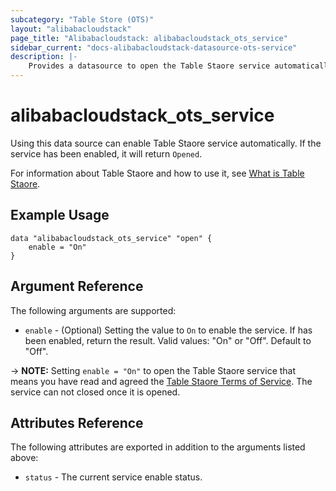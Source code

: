 ```yaml
---
subcategory: "Table Store (OTS)"
layout: "alibabacloudstack"
page_title: "Alibabacloudstack: alibabacloudstack_ots_service"
sidebar_current: "docs-alibabacloudstack-datasource-ots-service"
description: |-
    Provides a datasource to open the Table Staore service automatically.
---
```


# alibabacloudstack_ots_service

Using this data source can enable Table Staore service automatically. If the service has been enabled, it will return `Opened`.

For information about Table Staore and how to use it, see [What is Table Staore](https://www.alibabacloud.com/help/product/27278.htm).


## Example Usage

```
data "alibabacloudstack_ots_service" "open" {
	enable = "On"
}
```

## Argument Reference

The following arguments are supported:

* `enable` - (Optional) Setting the value to `On` to enable the service. If has been enabled, return the result. Valid values: "On" or "Off". Default to "Off".

-> **NOTE:** Setting `enable = "On"` to open the Table Staore service that means you have read and agreed the [Table Staore Terms of Service](https://help.aliyun.com/document_detail/34908.html). The service can not closed once it is opened.

## Attributes Reference

The following attributes are exported in addition to the arguments listed above:

* `status` - The current service enable status.